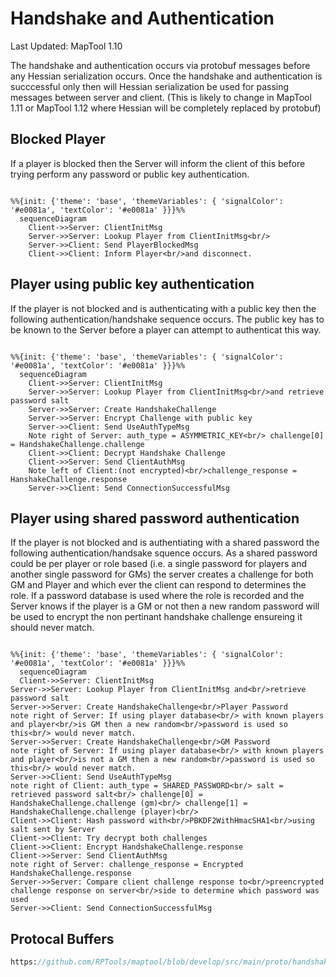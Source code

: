 
# Handshake and Authentication
Last Updated: MapTool 1.10

The handshake and authentication occurs via protobuf messages before any Hessian serialization occurs. Once the handshake and authentication is succcessful only then will Hessian serialization be used for passing messages between server and client. (This is likely to change in MapTool 1.11 or MapTool 1.12 where Hessian will be completely replaced by protobuf)

## Blocked Player
If a player is blocked then the Server will inform the client of this before trying perform any password or public key authentication.

```mermaid

%%{init: {'theme': 'base', 'themeVariables': { 'signalColor': '#e0081a', 'textColor': '#e0081a' }}}%%
  sequenceDiagram
    Client->>Server: ClientInitMsg
    Server->>Server: Lookup Player from ClientInitMsg<br/>
    Server->>Client: Send PlayerBlockedMsg
    Client->>Client: Inform Player<br/>and disconnect.
```

## Player using public key authentication
If the player is not blocked and is authenticating with a public key then the following authentication/handshake sequence occurs. The public key has to be known to the Server before a player can attempt to authenticat this way.

```mermaid

%%{init: {'theme': 'base', 'themeVariables': { 'signalColor': '#e0081a', 'textColor': '#e0081a' }}}%%
  sequenceDiagram
    Client->>Server: ClientInitMsg
    Server->>Server: Lookup Player from ClientInitMsg<br/>and retrieve password salt
    Server->>Server: Create HandshakeChallenge
    Server->>Server: Encrypt Challenge with public key
    Server->>Client: Send UseAuthTypeMsg
    Note right of Server: auth_type = ASYMMETRIC_KEY<br/> challenge[0] = HandshakeChallenge.challenge
    Client->>Client: Decrypt Handshake Challenge
    Client->>Server: Send ClientAuthMsg
    Note left of Client:(not encrypted)<br/>challenge_response = HanshakeChallenge.response
    Server->>Client: Send ConnectionSuccessfulMsg
```

## Player using shared password authentication
If the player is not blocked and is authentiating with a shared password the following authentication/handsake squence occurs. As a shared password could be per player or role based (i.e. a single password for players and another single password for GMs) the server creates a challenge for both GM and Player and which ever the client can respond to determines the role. If a password database is used where the role is recorded and the Server knows if the player is a GM or not then a new random password will be used to encrypt the non pertinant handshake challenge ensureing it should never match.

```mermaid

%%{init: {'theme': 'base', 'themeVariables': { 'signalColor': '#e0081a', 'textColor': '#e0081a' }}}%%
  sequenceDiagram
  Client->>Server: ClientInitMsg
Server->>Server: Lookup Player from ClientInitMsg and<br/>retrieve password salt
Server->>Server: Create HandshakeChallenge<br/>Player Password
note right of Server: If using player database<br/> with known players and player<br/>is GM then a new random<br/>password is used so this<br/> would never match.
Server->>Server: Create HandshakeChallenge<br/>GM Password
note right of Server: If using player database<br/> with known players and player<br/>is not a GM then a new random<br/>password is used so this<br/> would never match.
Server->>Client: Send UseAuthTypeMsg
note right of Client: auth_type = SHARED_PASSWORD<br/> salt = retrieved password salt<br/> challenge[0] = HandshakeChallenge.challenge (gm)<br/> challenge[1] = HandshakeChallenge.challenge (player)<br/>
Client->>Client: Hash password with<br/>PBKDF2WithHmacSHA1<br/>using salt sent by Server
Client->>Client: Try decrypt both challenges
Client->>Client: Encrypt HandshakeChallenge.response
Client->>Server: Send ClientAuthMsg
note right of Server: challenge_response = Encrypted HandshakeChallenge.response
Server->>Server: Compare client challenge response to<br/>preencrypted challenge response on server<br/>side to determine which password was used
Server->>Client: Send ConnectionSuccessfulMsg
```


## Protocal Buffers
```protobuf reference title="Handshake Protocal Buffers"
https://github.com/RPTools/maptool/blob/develop/src/main/proto/handshake.proto
``` 
